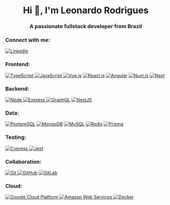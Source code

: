 <h1 align="center">Hi 👋, I'm Leonardo Rodrigues</h1>
<h3 align="center">A passionate fullstack developer from Brazil</h3>

<h3 align="left">Connect with me:</h3>
<a href="https://www.linkedin.com/in/leonardohenriquedev/" target="_blank"> <img
        src="https://img.shields.io/badge/linkedin-%230077B5.svg?style=for-the-badge&logo=linkedin&logoColor=white"
        alt="Linkedin" /> </a>

<br />

<h3 align="left">Frontend:</h3>

<a href="https://www.typescriptlang.org/" target="_blank"> <img
        src="https://img.shields.io/badge/Typescript-2F73BF?style=for-the-badge&logo=typescript&logoColor=white"
        alt="TypeScript" /> </a>
<a href="https://js.org/" target="_blank"> <img
        src="https://img.shields.io/badge/Javascript-FFD43B?style=for-the-badge&logo=javascript&logoColor=black"
        alt="JavaScript" /> </a>
<a href="https://vuejs.org/" target="_blank"> <img
        src="https://img.shields.io/badge/vue-31A06F?style=for-the-badge&logo=vue.js&logoColor=white"
        alt="Vue.js" /></a>
<a href="https://reactjs.org/" target="_blank"> <img
        src="https://img.shields.io/badge/react-61DAFB?style=for-the-badge&logo=react&logoColor=black"
        alt="React.js" /></a>
<a href="https://angular.io/" target="_blank"> <img
        src="https://img.shields.io/badge/angular-%23DD0031.svg?style=for-the-badge&logo=angular&logoColor=white"
        alt="Angular" /></a>
<a href="https://nuxtjs.org/" target="_blank"> <img
        src="https://img.shields.io/badge/nuxt-00DC81?style=for-the-badge&logo=nuxt.js&logoColor=white"
        alt="Nuxt.js" /></a>
<a href="https://nextjs.org/" target="_blank"> <img
        src="https://img.shields.io/badge/next-black?style=for-the-badge&logo=next.js&logoColor=white" alt="Next" /></a>


<h3 align="left">Backend:</h3>

<a href="https://nodejs.org/en/" target="_blank"> <img
        src="https://img.shields.io/badge/Node-76B062?style=for-the-badge&logo=nodedotjs&logoColor=white" alt="Node" />
</a>
<a href="https://expressjs.com/" target="_blank"> <img
        src="https://img.shields.io/badge/Express-EEEEEE?style=for-the-badge&logo=express&logoColor=black"
        alt="Express" /> </a>
<a href="https://graphql.org/" target="_blank"> <img
        src="https://img.shields.io/badge/GraphQL-DD34A6?style=for-the-badge&logo=graphql&logoColor=white"
        alt="GraphQL" /></a>
<a href="https://nestjs.com/" target="_blank"> <img
        src="https://img.shields.io/badge/nestjs-%23E0234E.svg?style=for-the-badge&logo=nestjs&logoColor=white"
        alt="NestJS" /></a>


<h3 align="left">Data:</h3>

<a href="https://www.postgresql.org/" target="_blank"> <img
        src="https://img.shields.io/badge/Postgres-4169E1?style=for-the-badge&logo=postgresql&logoColor=white"
        alt="PostgreSQL" /></a>
<a href="https://www.mongodb.com/" target="_blank"> <img
        src="https://img.shields.io/badge/MongoDB-%234ea94b.svg?style=for-the-badge&logo=mongodb&logoColor=white"
        alt="MongoDB" /></a>
<a href="https://www.mysql.com/" target="_blank"> <img
        src="https://img.shields.io/badge/mysql-%2300f.svg?style=for-the-badge&logo=mysql&logoColor=white"
        alt="MySQL" /></a>
<a href="https://redis.io/" target="_blank"> <img
        src="https://img.shields.io/badge/redis-%23DD0031.svg?style=for-the-badge&logo=redis&logoColor=white"
        alt="Redis" /></a>
<a href="https://www.prisma.io/" target="_blank"> <img
        src="https://img.shields.io/badge/PRIsma-273141?style=for-the-badge&logo=prisma&logoColor=white"
        alt="Prisma" /></a>

<h3 align="left">Testing:</h3>

<a href="https://www.cypress.io/" target="_blank"> <img
        src="https://img.shields.io/badge/-cypress-%23E5E5E5?style=for-the-badge&logo=cypress&logoColor=058a5e"
        alt="Cypress" /> </a>
<a href="https://jestjs.io/pt-BR/" target="_blank"> <img
        src="https://img.shields.io/badge/-jest-%23C21325?style=for-the-badge&logo=jest&logoColor=white" alt="Jest"></a>

<h3 align="left">Collaboration:</h3>

<a href="https://git-scm.com/" target="_blank"> <img
        src="https://img.shields.io/badge/GIT-E44C30?style=for-the-badge&logo=git&logoColor=white" alt="Git" /> </a>
<a href="https://github.com/" target="_blank"> <img
        src="https://img.shields.io/badge/GitHub-100000?style=for-the-badge&logo=github&logoColor=white"
        alt="GitHub"></a>
<a href="https://gitlab.com/" target="_blank"> <img
        src="https://img.shields.io/badge/gitlab-%23181717.svg?style=for-the-badge&logo=gitlab&logoColor=white"
        alt="GitLab"></a>


<h3 align="left">Cloud:</h3>

<a href="https://cloud.google.com/" target="_blank"> <img
        src="https://img.shields.io/badge/GCP-%234285F4.svg?style=for-the-badge&logo=google-cloud&logoColor=white"
        alt="Google Cloud Platform" /> </a>
<a href="https://aws.amazon.com/" target="_blank"> <img
        src="https://img.shields.io/badge/AWS-%23FF9900.svg?style=for-the-badge&logo=amazon-aws&logoColor=white"
        alt="Amazon Web Services" /> </a>
<a href="https://www.docker.com/" target="_blank"> <img
        src="https://img.shields.io/badge/docker-%230db7ed.svg?style=for-the-badge&logo=docker&logoColor=white"
        alt="Docker" /> </a>
